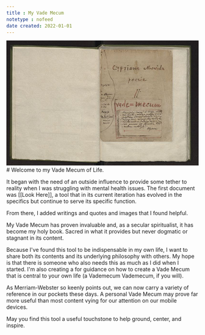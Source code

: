 ```yaml
---
title : My Vade Mecum
notetype : nofeed
date created: 2022-01-01
---
```


<img src="/assets/img/vademecum.png" />
# Welcome to my Vade Mecum of Life. 

It began with the need of an outside influence to provide some tether to reality when I was struggling with mental health issues. The first document was [[Look Here]], a tool that in its current iteration has evolved in the specifics but continue to serve its specific function.

From there, I added writings and quotes and images that I found helpful. 

My Vade Mecum has proven invaluable and, as a secular spiritualist, it has become my holy book. Sacred in what it provides but never dogmatic or stagnant in its content. 

Because I've found this tool to be indispensable in my own life, I want to share both its contents and its underlying philosophy with others. My hope is that there is someone who also needs this as much as I did when I started. I'm also creating a for guidance on how to create a Vade Mecum that is central to your own life (a Vademecum Vademecum, if you will).

As Merriam-Webster so keenly points out, we can now carry a variety of reference in our pockets these days. A personal Vade Mecum may prove far more useful than most content vying for our attention on our mobile devices. 

May you find this tool a useful touchstone to help ground, center, and inspire. 